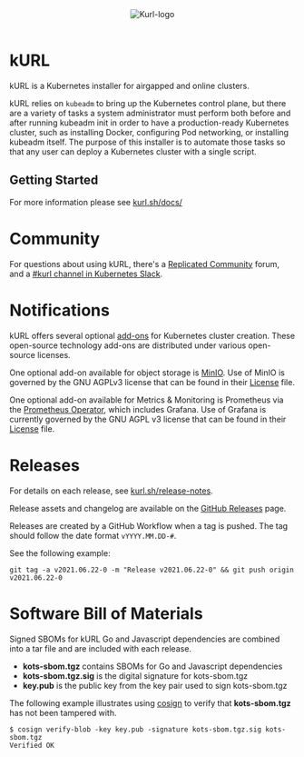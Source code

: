 <div align="center">
  <img alt="Kurl-logo" src="https://kurl.sh/kurl_logo@2x.png" />
</div>
<br/>

kURL
====================================

kURL is a Kubernetes installer for airgapped and online clusters.

kURL relies on `kubeadm` to bring up the Kubernetes control plane, but there are a variety of tasks a system administrator must perform both before and after running kubeadm init in order to have a production-ready Kubernetes cluster, such as installing Docker, configuring Pod networking, or installing kubeadm itself.
The purpose of this installer is to automate those tasks so that any user can deploy a Kubernetes cluster with a single script.

## Getting Started
For more information please see [kurl.sh/docs/](https://kurl.sh/docs/)

# Community

For questions about using kURL, there's a [Replicated Community](https://help.replicated.com/community) forum, and a [#kurl channel in Kubernetes Slack](https://kubernetes.slack.com/channels/kurl).

# Notifications

kURL offers several optional [add-ons](https://kurl.sh/add-ons) for Kubernetes cluster creation. These open-source technology add-ons are distributed under various open-source licenses.

One optional add-on available for object storage is [MinIO](https://github.com/minio/minio). Use of MinIO is governed by the GNU AGPLv3 license that can be found in their [License](https://github.com/minio/minio/blob/master/LICENSE) file.

One optional add-on available for Metrics & Monitoring is Prometheus via the [Prometheus Operator](https://github.com/prometheus-operator/prometheus-operator), which includes Grafana. Use of Grafana is currently governed by the GNU AGPL v3 license that can be found in their [License](https://github.com/grafana/grafana/blob/main/LICENSE) file. 

# Releases

For details on each release, see [kurl.sh/release-notes](https://github.com/replicatedhq/kURL/releases).

Release assets and changelog are available on the [GitHub Releases](https://github.com/replicatedhq/kURL/releases) page.

Releases are created by a GitHub Workflow when a tag is pushed.
The tag should follow the date format `vYYYY.MM.DD-#`.

See the following example:

```
git tag -a v2021.06.22-0 -m "Release v2021.06.22-0" && git push origin v2021.06.22-0
```

# Software Bill of Materials
Signed SBOMs for kURL Go and Javascript dependencies are combined into a tar file and are included with each release.
- **kots-sbom.tgz** contains SBOMs for Go  and Javascript dependencies
- **kots-sbom.tgz.sig** is the digital signature for kots-sbom.tgz
- **key.pub** is the public key from the key pair used to sign kots-sbom.tgz 
 
The following example illustrates using [cosign](https://github.com/sigstore/cosign) to verify that **kots-sbom.tgz** has 
not been tampered with.
```shell
$ cosign verify-blob -key key.pub -signature kots-sbom.tgz.sig kots-sbom.tgz
Verified OK
```



